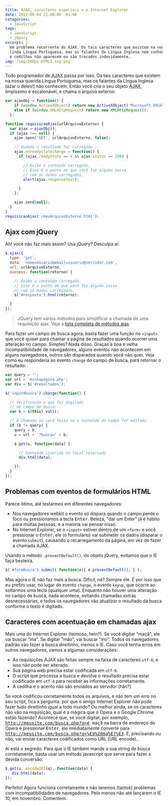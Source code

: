 ```yaml
---
title: AJAX, caracteres especiais e o Internet Explorer
date: 2013-06-04 21:00:00 -03:00
categories:
  - JavaScript
tags:
  - JavaScript
  - jQuery
excerpt: |-
  Um problema recorrente do AJAX. Os tais caracteres que existem na nossa
  linda Língua Portuguesa, mas os falantes da Língua Inglesa nem conhecem. Acentos
  e cedilhas não aparecem ou são trocados indevidamente.
img: /img/200px-HTML5.svg.png
---
```


Todo programador de <abbr title="Asynchronous Javascript and XML (Javascript e XML Assíncronos)" lang="en">AJAX</abbr> passa por isso. Os tais caracteres que existem na nossa querida Língua Portuguesa, mas os falantes da Língua Inglesa (azar o deles!) não conhecem. Então você cria o seu objeto <abbr title="Asynchronous Javascript and XML (Javascript e XML Assíncronos)" lang="en">AJAX</abbr>, limpíssimo e escalonável, e chama o arquivo externo:


```javascript
var ajaxObj = function() {
    if (window.ActiveXObject) return new ActiveXObject('Microsoft.XMLHTTP');
    else if (window.XMLHttpRequest) return new XMLHttpRequest();
  };

function requisicaoAjax(urlArquivoExterno) {
  var ajax = ajaxObj();
  if (ajax !== null) {
    ajax.open('GET', urlArquivoExterno, false);

    // Quando o resultado for carregado...
    ajax.onreadystatechange = function() {
      if (ajax.readyState == 4 && ajax.status == 200) {

        // Exibe o conteúdo carregado.
        // Esse é o ponto em que você faz alguma coisa_
        // com os dados carregados.
        alert(ajax.responseText);

      }
    };

    ajax.send(null);
  }
}
requisicaoAjax('/meuArquivoExterno.html');
```


## Ajax com jQuery

Ah! você não faz mais assim? Usa jQuery? Desculpa aí:


```javascript
$.ajax({
  type: 'get',
  data: 'nome=Usuario&email=usuario@servidor.com',
  url: urlArquivoExterno,
  success: function(retorno) {

    // Exibe o conteúdo carregado.
    // Esse é o ponto em que você faz alguma coisa_
    // com os dados carregados.
    $('#resposta').html(retorno);

  }
});
```


> JQuery tem vários métodos para simplificar a chamada de uma requisição ajax. Veja a <a href="http://api.jquery.com/category/ajax/" lang="en" title="Ajax - jQuery API" target="_blank">lista completa de métodos ajax</a>.


Para fazer um campo de busca agora, basta fazer uma função no <code>&lt;input></code> que você quiser para chamar a página de resultados quando ocorrer uma alteração no campo. Simples? Nada disso. Graças à boa e velha incompatibilidade de navegadores, alguns eventos não acontecem em alguns navegadores, outros são disparados quando você não quer. Veja como eu responderia ao evento <code>change</code> do campo de busca, para retornar o resultado:


```javascript
var query = '';
var url = 'minhapagina.php';
var div = $('#resultados');

$('input#busca').change(function() {

  // Verificando o que foi digitado
  // no campo de busca:
  var b = $(this).val();

  // A chamada só será feita se o conteúdo do campo for editado
  if (b != query) {
    query = b;
    u = url + '?busca=' + b;

    $.get(u, function(data) {

      // Conteúdo inserido no local reservado
      div.html(data);

    });
  }
});
```


## Problemas com eventos de formulários HTML

Parece ótimo, até testarmos em diferentes navegadores:

- Nos navegadores webkit o evento só dispara quando o campo perde o foco ou pressionamos a tecla <kbd>Enter</kbd>. Beleza, "dar um Enter" já é hábito para muitas pessoas, e a maioria vai pensar nisso.
- No Internet Explorer, se o <code>&lt;input></code> estiver dentro de um <code>&lt;form></code> e você pressionar o <kbd>Enter</kbd>, ele (o formulário) vai submeter os dados (disparar o evento <code>submit</code>), causando o recarregamento da página, em vez de fazer a chamada AJAX.

Usando o método <code>.preventDefault()</code>, do objeto jQuery, evitamos que o IE faça besteira.

```javascript
$('#formBusca').submit( function(e){ e.preventDefault(); } );
```

Mas agora o IE não faz mais a busca. Difícil, né? Sempre ele. É por isso que eu prefiro usar, no lugar do evento <code>change</code>, o evento <code>keyup</code>, que ocorre ao soltarmos uma tecla (qualquer uma). Enquanto não houver uma alteração no campo de busca, nada acontece, evitando chamadas extras desnecessárias, e todos os navegadores vão atualizar o resultado da busca conforme o texto é digitado.

## Caracteres com acentuação em chamadas ajax

Mais uma do Internet Explorer (teimoso, hein?). Se você digitar "maçã", ele vai buscar "ma". Se digitar "mão", vai buscar "mo". Todos os navegadores padrão vão fazer a busca direitinho, menos o IE. Caso você tenha erros em outros navegadores, vamos a algumas considerações:

- As requisições AJAX são feitas sempre na faixa de caracteres <code>utf-8</code>, e isso não pode ser alterado.
- Sua página web precisa estar codificada em <code>utf-8</code>.
- O script que processa a busca e devolve o resultado precisa estar codificado em <code>utf-8</code> para receber as informações corretamente.
- A cedilha e o acento não são enviados ao servidor (hãn?).

Se você codificou corretamente todos os arquivos, e não tem um erro no seu script, fica a pergunta: por que o amigo Internet Explorer não pode fazer tudo direitinho igual a todo mundo? Ou melhor ainda, se os caracteres não vão na requisição, qual é a mágica que o Opera e o Google Chrome estão fazendo? Acontece que, se você digitar, por exemplo, <kbd>http://meusite.com/busca.php?q=é maçã</kbd> na barra de endereço do Opera e pressionar <kbd>Enter</kbd>, ele imediatamente converte para <kbd>http://meusite.com/busca.php?q=%E9%20ma%E7%E3</kbd>. E, precisando ou não, vai enviar caracteres codificados como URL (URL encode).

Aí está o segredo. Para que o IE também mande a sua string de busca corretamente, basta usar um método javascript que serve para fazer a devida conversão:

```javascript
$.get(u, encodeURI(q), function(data) {
   div.html(data);
});
```

Perfeito! Agora funciona corretamente e não teremos (tantos) problemas com incompatibilidades de navegadores. Pelo menos não até lançarem o IE 10, em novembro. Comentem.